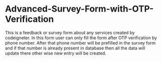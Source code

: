 # Advanced-Survey-Form-with-OTP-Verification
This is a feedback or survey form about any services created by codeigneter. In this form user can only fill the form after OTP verification by phone number. After that phone number will be prefilled in the survey form and if that number is already present in database then all the data will update there other wise new entry will be created.
